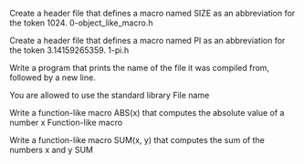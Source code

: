 Create a header file that defines a macro named SIZE as an abbreviation for the token 1024.
0-object_like_macro.h

Create a header file that defines a macro named PI as an abbreviation for the token 3.14159265359.
1-pi.h

Write a program that prints the name of the file it was compiled from, followed by a new line.

You are allowed to use the standard library
 File name

Write a function-like macro ABS(x) that computes the absolute value of a number x
Function-like macro

Write a function-like macro SUM(x, y) that computes the sum of the numbers x and y
SUM
